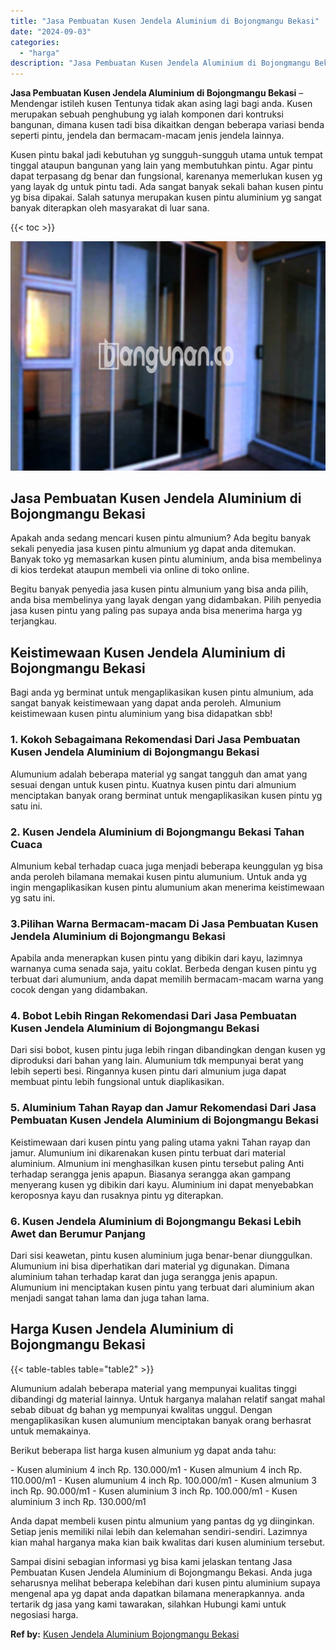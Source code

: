 ```yaml
---
title: "Jasa Pembuatan Kusen Jendela Aluminium di Bojongmangu Bekasi"
date: "2024-09-03"
categories: 
  - "harga"
description: "Jasa Pembuatan Kusen Jendela Aluminium di Bojongmangu Bekasi. Sampai disini sebagian informasi yg bisa kami jelaskan tentang Jasa Pembuatan Kusen Jendela Alu..."
---
```


**Jasa Pembuatan Kusen Jendela Aluminium di Bojongmangu Bekasi** – Mendengar istileh kusen Tentunya tidak akan asing lagi bagi anda. Kusen merupakan sebuah penghubung yg ialah komponen dari kontruksi bangunan, dimana kusen tadi bisa dikaitkan dengan beberapa variasi benda seperti pintu, jendela dan bermacam-macam jenis jendela lainnya.

Kusen pintu bakal jadi kebutuhan yg sungguh-sungguh utama untuk tempat tinggal ataupun bangunan yang lain yang membutuhkan pintu. Agar pintu dapat terpasang dg benar dan fungsional, karenanya memerlukan kusen yg yang layak dg untuk pintu tadi. Ada sangat banyak sekali bahan kusen pintu yg bisa dipakai. Salah satunya merupakan kusen pintu aluminium yg sangat banyak diterapkan oleh masyarakat di luar sana.

{{< toc >}}

![Jasa Pembuatan Kusen Jendela Aluminium di Bojongmangu Bekasi](/images/harga-kusen-jendela-alumunium-14.png)

## Jasa Pembuatan Kusen Jendela Aluminium di Bojongmangu Bekasi

Apakah anda sedang mencari kusen pintu almunium? Ada begitu banyak sekali penyedia jasa kusen pintu almunium yg dapat anda ditemukan. Banyak toko yg memasarkan kusen pintu aluminium, anda bisa membelinya di kios terdekat ataupun membeli via online di toko online.

Begitu banyak penyedia jasa kusen pintu almunium yang bisa anda pilih, anda bisa membelinya yang layak dengan yang didambakan. Pilih penyedia jasa kusen pintu yang paling pas supaya anda bisa menerima harga yg terjangkau.

## Keistimewaan Kusen Jendela Aluminium di Bojongmangu Bekasi

Bagi anda yg berminat untuk mengaplikasikan kusen pintu almunium, ada sangat banyak keistimewaan yang dapat anda peroleh. Almunium keistimewaan kusen pintu aluminium yang bisa didapatkan sbb!

### 1\. Kokoh Sebagaimana Rekomendasi Dari Jasa Pembuatan Kusen Jendela Aluminium di Bojongmangu Bekasi

Alumunium adalah beberapa material yg sangat tangguh dan amat yang sesuai dengan untuk kusen pintu. Kuatnya kusen pintu dari almunium menciptakan banyak orang berminat untuk mengaplikasikan kusen pintu yg satu ini.

### 2\. Kusen Jendela Aluminium di Bojongmangu Bekasi Tahan Cuaca

Almunium kebal terhadap cuaca juga menjadi beberapa keunggulan yg bisa anda peroleh bilamana memakai kusen pintu alumunium. Untuk anda yg ingin mengaplikasikan kusen pintu alumunium akan menerima keistimewaan yg satu ini.

### 3.Pilihan Warna Bermacam-macam Di Jasa Pembuatan Kusen Jendela Aluminium di Bojongmangu Bekasi

Apabila anda menerapkan kusen pintu yang dibikin dari kayu, lazimnya warnanya cuma senada saja, yaitu coklat. Berbeda dengan kusen pintu yg terbuat dari alumunium, anda dapat memilih bermacam-macam warna yang cocok dengan yang didambakan.

### 4\. Bobot Lebih Ringan Rekomendasi Dari Jasa Pembuatan Kusen Jendela Aluminium di Bojongmangu Bekasi

Dari sisi bobot, kusen pintu juga lebih ringan dibandingkan dengan kusen yg diproduksi dari bahan yang lain. Alumunium tdk mempunyai berat yang lebih seperti besi. Ringannya kusen pintu dari almunium juga dapat membuat pintu lebih fungsional untuk diaplikasikan.

### 5\. Aluminium Tahan Rayap dan Jamur Rekomendasi Dari Jasa Pembuatan Kusen Jendela Aluminium di Bojongmangu Bekasi

Keistimewaan dari kusen pintu yang paling utama yakni Tahan rayap dan jamur. Alumunium ini dikarenakan kusen pintu terbuat dari material aluminium. Almunium ini menghasilkan kusen pintu tersebut paling Anti terhadap serangga jenis apapun. Biasanya serangga akan gampang menyerang kusen yg dibikin dari kayu. Aluminium ini dapat menyebabkan keroposnya kayu dan rusaknya pintu yg diterapkan.

### 6\. Kusen Jendela Aluminium di Bojongmangu Bekasi Lebih Awet dan Berumur Panjang

Dari sisi keawetan, pintu kusen aluminium juga benar-benar diunggulkan. Alumunium ini bisa diperhatikan dari material yg digunakan. Dimana aluminium tahan terhadap karat dan juga serangga jenis apapun. Alumunium ini menciptakan kusen pintu yang terbuat dari aluminium akan menjadi sangat tahan lama dan juga tahan lama.

## Harga Kusen Jendela Aluminium di Bojongmangu Bekasi

{{< table-tables table="table2" >}}

Alumunium adalah beberapa material yang mempunyai kualitas tinggi dibandingi dg material lainnya. Untuk harganya malahan relatif sangat mahal sebab dibuat dg bahan yg mempunyai kwalitas unggul. Dengan mengaplikasikan kusen alumunium menciptakan banyak orang berhasrat untuk memakainya.

Berikut beberapa list harga kusen almunium yg dapat anda tahu:

\- Kusen aluminium 4 inch Rp. 130.000/m1 - Kusen almunium 4 inch Rp. 110.000/m1 - Kusen alumunium 4 inch Rp. 100.000/m1 - Kusen almunium 3 inch Rp. 90.000/m1 - Kusen aluminium 3 inch Rp. 100.000/m1 - Kusen aluminium 3 inch Rp. 130.000/m1

Anda dapat membeli kusen pintu almunium yang pantas dg yg diinginkan. Setiap jenis memiliki nilai lebih dan kelemahan sendiri-sendiri. Lazimnya kian mahal harganya maka kian baik kwalitas dari kusen aluminium tersebut.

Sampai disini sebagian informasi yg bisa kami jelaskan tentang Jasa Pembuatan Kusen Jendela Aluminium di Bojongmangu Bekasi. Anda juga seharusnya melihat beberapa kelebihan dari kusen pintu aluminium supaya mengenal apa yg dapat anda dapatkan bilamana menerapkannya. anda tertarik dg jasa yang kami tawarakan, silahkan Hubungi kami untuk negosiasi harga.

**Ref by:** [Kusen Jendela Aluminium Bojongmangu Bekasi](https://id.wikipedia.org/wiki/Kusen)
